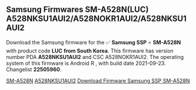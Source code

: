 <h2>Samsung Firmwares SM-A528N(LUC) A528NKSU1AUI2/A528NOKR1AUI2/A528NKSU1AUI2</h2>
Download the Samsung firmware for the ✅ <strong>Samsung SSP </strong> ⭐ <strong>SM-A528N</strong> with product code <strong>LUC</strong> <strong> from South Korea</strong>. This firmware has version number PDA <strong>A528NKSU1AUI2</strong> and CSC A528NOKR1AUI2. The operating system of this firmware is Android R , with build date 2021-09-23. Changelist <strong>22505960</strong>.


[SM-A528N](https://samfirm.shop/samsung/model/SM-A528N)
[A528NKSU1AUI2](https://samfirm.shop/samsung/pda/A528NKSU1AUI2)
[Download Firmware Samsung SSP SM-A528N](https://samfirm.shop/samsung/firmware/458757)
